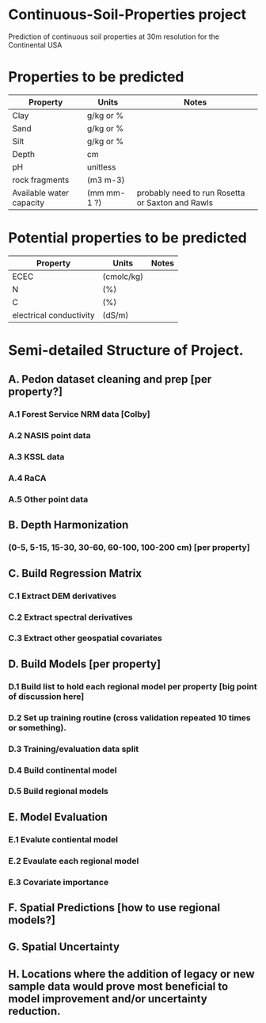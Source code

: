 # Continuous-Soil-Properties project
Prediction of continuous soil properties at 30m resolution for the Continental USA

# Properties to be predicted
Property     | Units         | Notes
------------ | ------------- | -------------
Clay | g/kg or % |
Sand | g/kg or % |
Silt | g/kg or % |
Depth| cm        |
pH | unitless    |
rock fragments   | (m3 m-3)
Available water capacity | (mm mm-1 ?) | probably need to run Rosetta or Saxton and Rawls

# Potential properties to be predicted
Property     | Units         | Notes
------------ | ------------- | -------------
ECEC | (cmolc/kg) |
N | (%) |
C | (%) |
electrical conductivity | (dS/m) |


# Semi-detailed Structure of Project. 

## A. Pedon dataset cleaning and prep [per property?]
### A.1 Forest Service NRM data [Colby]
### A.2 NASIS point data
### A.3 KSSL data
### A.4 RaCA
### A.5 Other point data

## B. Depth Harmonization 
### (0-5, 5-15, 15-30, 30-60, 60-100, 100-200 cm)  [per property]

## C. Build Regression Matrix 
### C.1 Extract DEM derivatives
### C.2 Extract spectral derivatives
### C.3 Extract other geospatial covariates

## D. Build Models [per property]
### D.1 Build list to hold each regional model per property [big point of discussion here]
### D.2 Set up training routine (cross validation repeated 10 times or something). 
### D.3 Training/evaluation data split
### D.4 Build continental model
### D.5 Build regional models

## E. Model Evaluation
### E.1 Evalute contiental model
### E.2 Evaulate each regional model 
### E.3 Covariate importance

## F. Spatial Predictions [how to use regional models?]

## G. Spatial Uncertainty

## H. Locations where the addition of legacy or new sample data would prove most beneficial to model improvement and/or uncertainty reduction. 

